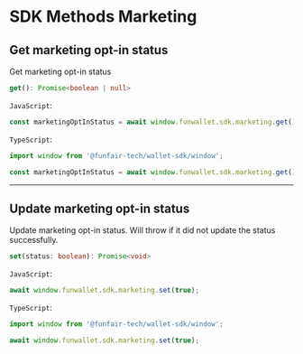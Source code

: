 # SDK Methods Marketing

## Get marketing opt-in status

Get marketing opt-in status

```ts
get(): Promise<boolean | null>
```

`JavaScript`:

```js
const marketingOptInStatus = await window.funwallet.sdk.marketing.get();
```

`TypeScript`:

```ts
import window from '@funfair-tech/wallet-sdk/window';

const marketingOptInStatus = await window.funwallet.sdk.marketing.get();
```

---

## Update marketing opt-in status

Update marketing opt-in status. Will throw if it did not update the status successfully.

```ts
set(status: boolean): Promise<void>
```

`JavaScript`:

```js
await window.funwallet.sdk.marketing.set(true);
```

`TypeScript`:

```ts
import window from '@funfair-tech/wallet-sdk/window';

await window.funwallet.sdk.marketing.set(true);
```
